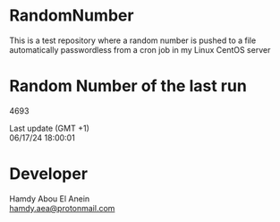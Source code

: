 # RandomNumber    
This is a test repository where a random number is pushed to a file automatically passwordless from a cron job in my Linux CentOS server    
# Random Number of the last run   
4693
      
Last update (GMT +1)    
06/17/24 18:00:01
# Developer    
Hamdy Abou El Anein   
hamdy.aea@protonmail.com
